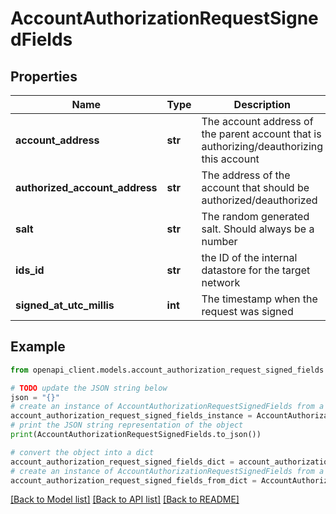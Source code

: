 # AccountAuthorizationRequestSignedFields


## Properties

Name | Type | Description | Notes
------------ | ------------- | ------------- | -------------
**account_address** | **str** | The account address of the parent account that is authorizing/deauthorizing this account | 
**authorized_account_address** | **str** | The address of the account that should be authorized/deauthorized | 
**salt** | **str** | The random generated salt. Should always be a number | 
**ids_id** | **str** | the ID of the internal datastore for the target network | 
**signed_at_utc_millis** | **int** | The timestamp when the request was signed | 

## Example

```python
from openapi_client.models.account_authorization_request_signed_fields import AccountAuthorizationRequestSignedFields

# TODO update the JSON string below
json = "{}"
# create an instance of AccountAuthorizationRequestSignedFields from a JSON string
account_authorization_request_signed_fields_instance = AccountAuthorizationRequestSignedFields.from_json(json)
# print the JSON string representation of the object
print(AccountAuthorizationRequestSignedFields.to_json())

# convert the object into a dict
account_authorization_request_signed_fields_dict = account_authorization_request_signed_fields_instance.to_dict()
# create an instance of AccountAuthorizationRequestSignedFields from a dict
account_authorization_request_signed_fields_from_dict = AccountAuthorizationRequestSignedFields.from_dict(account_authorization_request_signed_fields_dict)
```
[[Back to Model list]](../README.md#documentation-for-models) [[Back to API list]](../README.md#documentation-for-api-endpoints) [[Back to README]](../README.md)


